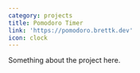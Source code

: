 ```yaml
---
category: projects
title: Pomodoro Timer
link: 'https://pomodoro.brettk.dev'
icon: clock
---
```

Something about the project here.
